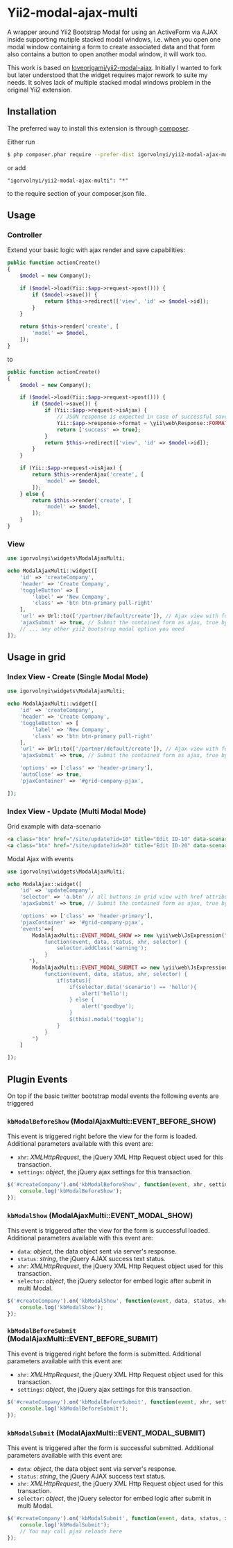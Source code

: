 # Yii2-modal-ajax-multi

A wrapper around Yii2 Bootstrap Modal for using an ActiveForm via AJAX inside supporting mutiple stacked modal windows, i.e. when you open one modal window containing a form to create associated data and that form also contains a button to open another modal window, it will work too.

This work is based on [loveorigami/yii2-modal-ajax](https://github.com/loveorigami/yii2-modal-ajax). Initially I wanted to fork but later understood that the widget requires major rework to suite my needs. It solves lack of multiple stacked modal windows problem in the original Yii2 extension.

## Installation
The preferred way to install this extension is through [composer](http://getcomposer.org/download/).

Either run
```sh
$ php composer.phar require --prefer-dist igorvolnyi/yii2-modal-ajax-multi "@dev"
```
or add
```
"igorvolnyi/yii2-modal-ajax-multi": "*"
```
to the require section of your composer.json file.

## Usage

### Controller
Extend your basic logic with ajax render and save capabilities:
```php
public function actionCreate()
{
    $model = new Company();

    if ($model->load(Yii::$app->request->post())) {
        if ($model->save()) {             
            return $this->redirect(['view', 'id' => $model->id]);             
        }
    }

    return $this->render('create', [
        'model' => $model,
    ]);
}
```
to
```php
public function actionCreate()
{
    $model = new Company();

    if ($model->load(Yii::$app->request->post())) {
        if ($model->save()) {             
            if (Yii::$app->request->isAjax) {
                // JSON response is expected in case of successful save
                Yii::$app->response->format = \yii\web\Response::FORMAT_JSON;
                return ['success' => true];
            }
            return $this->redirect(['view', 'id' => $model->id]);             
        }
    }

    if (Yii::$app->request->isAjax) {
        return $this->renderAjax('create', [
            'model' => $model,
        ]);
    } else {
        return $this->render('create', [
            'model' => $model,
        ]);
    }
}
```


### View
```php
use igorvolnyi\widgets\ModalAjaxMulti;

echo ModalAjaxMulti::widget([
    'id' => 'createCompany',
    'header' => 'Create Company',
    'toggleButton' => [
        'label' => 'New Company',
        'class' => 'btn btn-primary pull-right'
    ],
    'url' => Url::to(['/partner/default/create']), // Ajax view with form to load
    'ajaxSubmit' => true, // Submit the contained form as ajax, true by default
    // ... any other yii2 bootstrap modal option you need
]);
```

## Usage in grid 

### Index View - Create (Single Modal Mode)
```php
use igorvolnyi\widgets\ModalAjaxMulti;

echo ModalAjaxMulti::widget([
    'id' => 'createCompany',
    'header' => 'Create Company',
    'toggleButton' => [
        'label' => 'New Company',
        'class' => 'btn btn-primary pull-right'
    ],
    'url' => Url::to(['/partner/default/create']), // Ajax view with form to load
    'ajaxSubmit' => true, // Submit the contained form as ajax, true by default

    'options' => ['class' => 'header-primary'],
    'autoClose' => true,
    'pjaxContainer' => '#grid-company-pjax',

]);
```

### Index View - Update (Multi Modal Mode)
Grid example with data-scenario
```html
<a class="btn" href="/site/update?id=10" title="Edit ID-10" data-scenario="hello">Hello</a>
<a class="btn" href="/site/update?id=20" title="Edit ID-20" data-scenario="goodbye">Goodbye</a>
```
Modal Ajax with events
```php
use igorvolnyi\widgets\ModalAjaxMulti;

echo ModalAjax::widget([
    'id' => 'updateCompany',
    'selector' => 'a.btn' // all buttons in grid view with href attribute
    'ajaxSubmit' => true, // Submit the contained form as ajax, true by default

    'options' => ['class' => 'header-primary'],
    'pjaxContainer' => '#grid-company-pjax',
    'events'=>[
        ModalAjaxMulti::EVENT_MODAL_SHOW => new \yii\web\JsExpression("
            function(event, data, status, xhr, selector) {
                selector.addClass('warning');
            }
       "),
        ModalAjaxMulti::EVENT_MODAL_SUBMIT => new \yii\web\JsExpression("
            function(event, data, status, xhr, selector) {
                if(status){
                    if(selector.data('scenario') == 'hello'){
                        alert('hello');
                    } else {
                        alert('goodbye');
                    }
                    $(this).modal('toggle');
                }
            }
        ")
    ]

]);
```


## Plugin Events

On top if the basic twitter bootstrap modal events the following events are triggered


### `kbModalBeforeShow` (ModalAjaxMulti::EVENT_BEFORE_SHOW)
This event is triggered right before the view for the form is loaded. Additional parameters available with this event are:
- `xhr`: _XMLHttpRequest_, the jQuery XML Http Request object used for this transaction.
- `settings`: _object_, the jQuery ajax settings for this transaction.

```js
$('#createCompany').on('kbModalBeforeShow', function(event, xhr, settings) {
    console.log('kbModalBeforeShow');
});
```

### `kbModalShow` (ModalAjaxMulti::EVENT_MODAL_SHOW)
This event is triggered after the view for the form is successful loaded. Additional parameters available with this event are:
- `data`: _object_, the data object sent via server's response.
- `status`: _string_, the jQuery AJAX success text status.
- `xhr`: _XMLHttpRequest_, the jQuery XML Http Request object used for this transaction.
- `selector`: _object_, the jQuery selector for embed logic after submit in multi Modal.

```js
$('#createCompany').on('kbModalShow', function(event, data, status, xhr, selector) {
    console.log('kbModalShow');
});
```

### `kbModalBeforeSubmit` (ModalAjaxMulti::EVENT_BEFORE_SUBMIT)
This event is triggered right before the form is submitted. Additional parameters available with this event are:
- `xhr`: _XMLHttpRequest_, the jQuery XML Http Request object used for this transaction.
- `settings`: _object_, the jQuery ajax settings for this transaction.

```js
$('#createCompany').on('kbModalBeforeSubmit', function(event, xhr, settings) {
    console.log('kbModalBeforeSubmit');
});
```

### `kbModalSubmit` (ModalAjaxMulti::EVENT_MODAL_SUBMIT)
This event is triggered after the form is successful submitted. Additional parameters available with this event are:
- `data`: _object_, the data object sent via server's response.
- `status`: _string_, the jQuery AJAX success text status.
- `xhr`: _XMLHttpRequest_, the jQuery XML Http Request object used for this transaction.
- `selector`: _object_, the jQuery selector for embed logic after submit in multi Modal.

```js
$('#createCompany').on('kbModalSubmit', function(event, data, status, xhr, selector) {
    console.log('kbModalSubmit');
    // You may call pjax reloads here
});
```
